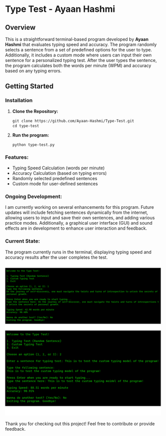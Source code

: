 # Type Test - Ayaan Hashmi

## Overview

This is a straightforward terminal-based program developed by **Ayaan Hashmi** that evaluates typing speed and accuracy. The program randomly selects a sentence from a set of predefined options for the user to type. Additionally, it includes a custom mode where users can input their own sentence for a personalized typing test. After the user types the sentence, the program calculates both the words per minute (WPM) and accuracy based on any typing errors.

## Getting Started

### Installation

1. **Clone the Repository:**

   ```
   git clone https://github.com/Ayaan-Hashmi/Type-Test.git
   cd type-test
   ```

2. **Run the program:**
   ```
   python type-test.py
   ```

### Features:
- Typing Speed Calculation (words per minute)
- Accuracy Calculation (based on typing errors)
- Randomly selected predefined sentences
- Custom mode for user-defined sentences

### Ongoing Development:
I am currently working on several enhancements for this program. Future updates will include fetching sentences dynamically from the internet, allowing users to input and save their own sentences, and adding various practice modes. Additionally, a graphical user interface (GUI) and sound effects are in development to enhance user interaction and feedback.

### Current State:
The program currently runs in the terminal, displaying typing speed and accuracy results after the user completes the test.
![Alt text](preview.png "current state")

Thank you for checking out this project! Feel free to contribute or provide feedback.
